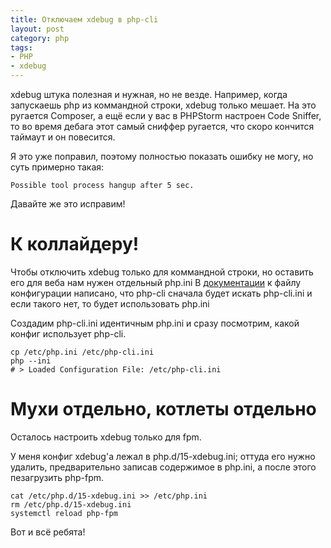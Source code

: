 ```yaml
---
title: Отключаем xdebug в php-cli
layout: post
category: php
tags:
- PHP
- xdebug
---
```


xdebug штука полезная и нужная, но не везде. Например, когда запускаешь php из коммандной строки, xdebug только мешает. На это ругается Composer, а ещё если у вас в PHPStorm настроен Code Sniffer, то во время дебага этот самый сниффер ругается, что скоро кончится таймаут и он повесится.

Я это уже поправил, поэтому полностью показать ошибку не могу, но суть примерно такая:

```
Possible tool process hangup after 5 sec.
```

Давайте же это исправим!

# К коллайдеру!

Чтобы отключить xdebug только для коммандной строки, но оставить его для веба нам нужен отдельный php.ini
В [документации](https://secure.php.net/manual/ru/configuration.file.php) к файлу конфигурации написано, что php-cli сначала будет искать php-cli.ini и если такого нет, то будет использовать php.ini

Создадим php-cli.ini идентичным php.ini и сразу посмотрим, какой конфиг использует php-cli.
```
cp /etc/php.ini /etc/php-cli.ini
php --ini
# > Loaded Configuration File: /etc/php-cli.ini
```

# Мухи отдельно, котлеты отдельно

Осталось настроить xdebug только для fpm.

У меня конфиг xdebug'a лежал в php.d/15-xdebug.ini; оттуда его нужно удалить, предварительно записав содержимое в php.ini, а после этого пезагрузить php-fpm.

```
cat /etc/php.d/15-xdebug.ini >> /etc/php.ini
rm /etc/php.d/15-xdebug.ini
systemctl reload php-fpm
```

Вот и всё ребята!

